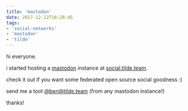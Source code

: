 ```yaml
---
title: 'mastodon'
date: 2017-12-22T16:28:45
tags:
- 'social-networks'
- 'mastodon'
- 'tilde'
---
```


hi everyone.

i started hosting a [mastodon](https://joinmastodon.org) instance at
[social.tilde.team](https://social.tilde.team).

check it out if you want some federated open source social goodness :)

send me a toot [@ben@tilde.team](https://social.tilde.team/@ben) (from
any mastodon instance!)

thanks!
